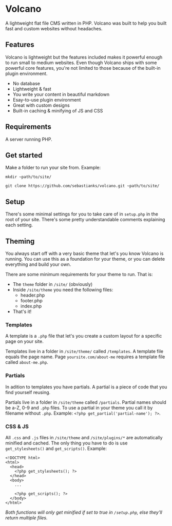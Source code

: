 # Volcano
A lightweight flat file CMS written in PHP.
Volcano was built to help you built fast and custom websites without headaches.

## Features
Volcano is lightweight but the features included makes it powerful enough to run small to medium websites.
Even though Volcano ships with some powerful core features, you're not limited to those because of the built-in plugin environment.

- No database
- Lightweight & fast
- You write your content in beautiful markdown
- Esay-to-use plugin environment
- Great with custom designs
- Built-in caching & minifying of JS and CSS

## Requirements
A server running PHP.

## Get started
Make a folder to run your site from. Example:

`mkdir ~path/to/site/`

`git clone https://github.com/sebastianks/volcano.git ~path/to/site/`

## Setup
There's some minimal settings for you to take care of in `setup.php` in the root of your site. There's some pretty understandable comments explaining each setting.

## Theming
You always start off with a very basic theme that let's you know Volcano is running. 
You can use this as a foundation for your theme, or you can delete everything and build your own.

There are some minimum requirements for your theme to run. That is:

- The `theme` folder in `/site/` (obviously)
- Inside `/site/theme` you need the following files:
	- header.php
	- footer.php
	- index.php
- That's it!

### Templates
A template is a `.php` file that let's you create a custom layout for a specific page on your site.

Templates live in a folder in `/site/theme/` called `/templates`. A template file equals the page name. 
Page `yoursite.com/about-me` requires a template file called `about-me.php`.

### Partials
In adition to templates you have partials. A partial is a piece of code that you find yourself reusing.

Partials live in a folder in `/site/theme` called `/partials`. Partial names should be a-Z, 0-9 and `.php` files.
To use a partial in your theme you call it by filename without `.php`. Example: `<?php get_partial('partial-name'); ?>`.

### CSS & JS
All `.css` and `.js` files in `/site/theme` and `/site/plugins/*` are automatically minified and cached.
The only thing you have to do is use `get_stylesheets()` and `get_scripts()`. Example:

```
<!DOCTYPE html>
<html>
  <head>
    <?php get_stylesheets(); ?>
  </head>
  <body>
    ...

    <?php get_scripts(); ?>
  </body>
</html>		
``` 

_Both functions will only get minified if set to true in `/setup.php`, else they'll return multiple files._

